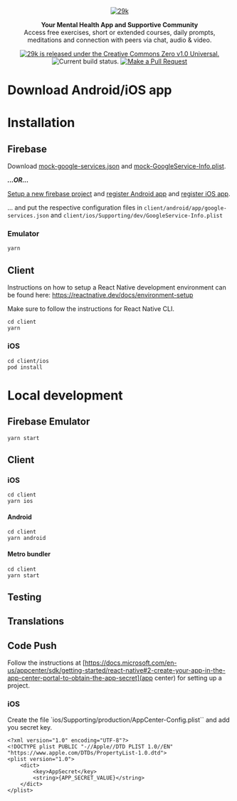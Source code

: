 <div align="center">

[![29k](https://user-images.githubusercontent.com/474066/174894987-58605dd7-86b8-4455-9c86-f17346f4e213.png)](https://29k.org)  
</div>

<p align="center">
  <strong>Your Mental Health App and Supportive Community</strong></br>
  Access free exercises, short or extended courses, daily prompts, meditations and connection with peers via chat, audio & video.
</p>

<p align="center">
  <a href="https://github.com/29ki/29k/blob/HEAD/LICENSE">
    <img src="https://img.shields.io/github/license/29ki/29k" alt="29k is released under the Creative Commons Zero v1.0 Universal." />
  </a>
  <img src="https://github.com/29ki/29k/actions/workflows/main.yml/badge.svg" alt="Current build status." />
  <a href="http://makeapullrequest.com"><img src="https://img.shields.io/badge/PRs-welcome-brightgreen.svg" alt="Make a Pull Request"></a>
</p>

# Download Android/iOS app

# Installation

## Firebase

Download [mock-google-services.json](https://github.com/firebase/quickstart-android/blob/master/mock-google-services.json) and [mock-GoogleService-Info.plist](https://github.com/firebase/quickstart-ios/blob/master/mock-GoogleService-Info.plist).

**_...OR..._**

[Setup a new firebase project](https://cloud.google.com/firestore/docs/client/get-firebase) and [register Android app](https://firebase.google.com/docs/android/setup#create-firebase-project) and [register iOS app](https://firebase.google.com/docs/ios/setup#register-app).

... and put the respective configuration files in `client/android/app/google-services.json` and `client/ios/Supporting/dev/GoogleService-Info.plist`

### Emulator

```
yarn
```

## Client

Instructions on how to setup a React Native development environment can be found here: https://reactnative.dev/docs/environment-setup

Make sure to follow the instructions for React Native CLI.

```
cd client
yarn
```

### iOS

```
cd client/ios
pod install
```

# Local development

## Firebase Emulator

```
yarn start
```

## Client

### iOS

```
cd client
yarn ios
```

#### Android

```
cd client
yarn android
```

#### Metro bundler

```
cd client
yarn start
```

## Testing

## Translations


## Code Push
Follow the instructions at [https://docs.microsoft.com/en-us/appcenter/sdk/getting-started/react-native#2-create-your-app-in-the-app-center-portal-to-obtain-the-app-secret](app center) for setting up a project. 

### iOS
Create the file `ios/Supporting/production/AppCenter-Config.plist``
and add you secret key.
```
<?xml version="1.0" encoding="UTF-8"?>
<!DOCTYPE plist PUBLIC "-//Apple//DTD PLIST 1.0//EN" "https://www.apple.com/DTDs/PropertyList-1.0.dtd">
<plist version="1.0">
	<dict>
		<key>AppSecret</key>
		<string>{APP_SECRET_VALUE}</string>
	</dict>
</plist>
```